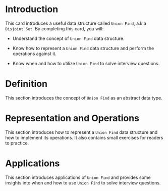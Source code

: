 # Introduction

This card introduces a useful data structure called `Union Find`, a.k.a `Disjoint Set`. By completing this card, you will:

- Understand the concept of `Union Find` data structure.

- Know how to represent a `Union Find` data structure and perform the operations against it.

- Know when and how to utilize `Union Find` to solve interview questions.


# Definition

This section introduces the concept of `Union Find` as an abstract data type.


# Representation and Operations

This section introduces how to represent a `Union Find` data structure and how to implement its operations. It also contains small exercises for readers to practice.


# Applications

This section introduces applications of `Union Find` and provides some insights into when and how to use `Union Find` to solve interview questions.
